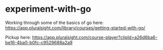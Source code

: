 # experiment-with-go

Working through some of the basics of go here:
https://app.pluralsight.com/library/courses/getting-started-with-go/


Pickup here: 
https://app.pluralsight.com/course-player?clipId=a26d6ba6-be16-4ba0-b0fc-c9529688a2a9
